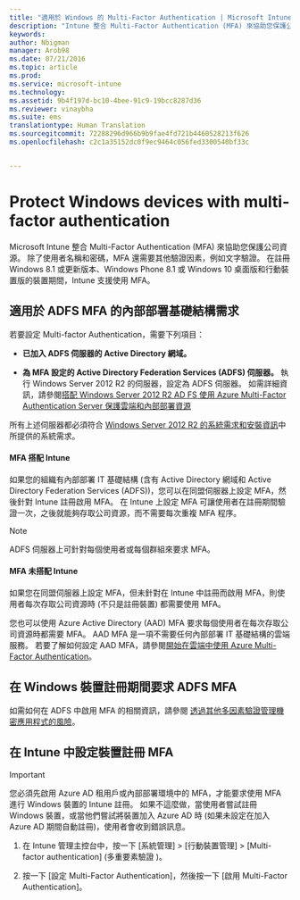 ```yaml
---
title: "適用於 Windows 的 Multi-Factor Authentication | Microsoft Intune"
description: "Intune 整合 Multi-Factor Authentication (MFA) 來協助您保護公司資源。"
keywords: 
author: Nbigman
manager: Arob98
ms.date: 07/21/2016
ms.topic: article
ms.prod: 
ms.service: microsoft-intune
ms.technology: 
ms.assetid: 9b4f197d-bc10-4bee-91c9-19bcc8287d36
ms.reviewer: vinaybha
ms.suite: ems
translationtype: Human Translation
ms.sourcegitcommit: 72288296d966b9b9fae4fd721b4460528213f626
ms.openlocfilehash: c2c1a35152dc0f9ec9464c056fed3300540bf33c


---
```


# Protect Windows devices with multi-factor authentication
Microsoft Intune 整合 Multi-Factor Authentication (MFA) 來協助您保護公司資源。 除了使用者名稱和密碼，MFA 還需要其他驗證因素，例如文字驗證。 在註冊 Windows 8.1 或更新版本、Windows Phone 8.1 或 Windows 10 桌面版和行動裝置版的裝置期間，Intune 支援使用 MFA。 

## 適用於 ADFS MFA 的內部部署基礎結構需求
若要設定 Multi-factor Authentication，需要下列項目：

-   **已加入 ADFS 伺服器的 Active Directory 網域。**

-   **為 MFA 設定的 Active Directory Federation Services (ADFS) 伺服器。** 執行 Windows Server 2012 R2 的伺服器，設定為 ADFS 伺服器。 如需詳細資訊，請參閱[搭配 Windows Server 2012 R2 AD FS 使用 Azure Multi-Factor Authentication Server 保護雲端和內部部署資源](https://azure.microsoft.com/en-us/documentation/articles/multi-factor-authentication-get-started-adfs-w2k12/)

所有上述伺服器都必須符合 [Windows Server 2012 R2 的系統需求和安裝資訊](http://technet.microsoft.com/library/dn303418.aspx)中所提供的系統需求。

#### MFA 搭配 Intune
如果您的組織有內部部署 IT 基礎結構 (含有 Active Directory 網域和 Active Directory Federation Services (ADFS))，您可以在同盟伺服器上設定 MFA，然後針對 Intune 註冊啟用 MFA。 在 Intune 上設定 MFA 可讓使用者在註冊期間驗證一次，之後就能夠存取公司資源，而不需要每次重複 MFA 程序。

>[!NOTE]
>ADFS 伺服器上可針對每個使用者或每個群組來要求 MFA。  

#### MFA 未搭配 Intune
如果您在同盟伺服器上設定 MFA，但未針對在 Intune 中註冊而啟用 MFA，則使用者每次存取公司資源時 (不只是註冊裝置) 都需要使用 MFA。

您也可以使用 Azure Active Directory (AAD) MFA 要求每個使用者在每次存取公司資源時都需要 MFA。 AAD MFA 是一項不需要任何內部部署 IT 基礎結構的雲端服務。 若要了解如何設定 AAD MFA，請參閱[開始在雲端中使用 Azure Multi-Factor Authentication](https://azure.microsoft.com/en-us/documentation/articles/multi-factor-authentication-get-started-cloud/)。

## 在 Windows 裝置註冊期間要求 ADFS MFA
如需如何在 ADFS 中啟用 MFA 的相關資訊，請參閱 [透過其他多因素驗證管理機密應用程式的風險](http://technet.microsoft.com/library/dn280949.aspx)。

## 在 Intune 中設定裝置註冊 MFA
>[!Important]  
>您必須先啟用 Azure AD 租用戶或內部部署環境中的 MFA，才能要求使用 MFA 進行 Windows 裝置的 Intune 註冊。 如果不這麼做，當使用者嘗試註冊 Windows 裝置，或當他們嘗試將裝置加入 Azure AD 時 (如果未設定在加入 Azure AD 期間自動註冊)，使用者會收到錯誤訊息。

1.  在 Intune 管理主控台中，按一下 [系統管理] &gt; [行動裝置管理] &gt; [Multi-factor authentication] (多重要素驗證 )。

2.  按一下 [設定 Multi-Factor Authentication]，然後按一下 [啟用 Multi-Factor Authentication]。




<!--HONumber=Jul16_HO3-->


